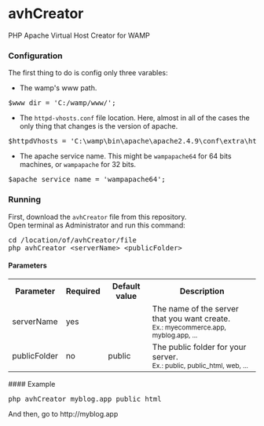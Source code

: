# avhCreator
PHP Apache Virtual Host Creator for WAMP

### Configuration

The first thing to do is config only three varables:

- The wamp's www path.
<pre>
$www_dir = 'C:/wamp/www/';
</pre>

- The `httpd-vhosts.conf` file location. Here, almost in all of the cases the only thing that changes is the version of apache.
<pre>
$httpdVhosts = 'C:\wamp\bin\apache\apache2.4.9\conf\extra\httpd-vhosts.conf';
</pre>

- The apache service name. This might be `wampapache64` for 64 bits machines, or `wampapache` for 32 bits.
<pre>
$apache_service_name = 'wampapache64';
</pre>

### Running
First, download the `avhCreator` file from this repository.<br />
Open terminal as Administrator and run this command:
<pre>
cd /location/of/avhCreator/file
php avhCreator &ltserverName&gt &ltpublicFolder&gt
</pre>
#### Parameters
<table>
	<tr>
		<th>Parameter</th>
		<th>Required</th>
		<th>Default value</th>
		<th>Description</th>
	</tr>
	<tr>
		<td>serverName</td>
		<td>yes</td>
		<td></td>
		<td>The name of the server that you want create.<br /><small>Ex.: myecommerce.app, myblog.app, ...</small></td>
	</tr>
	<tr>
		<td>publicFolder</td>
		<td>no</td>
		<td>public</td>
		<td>The public folder for your server.<br /><small>Ex.: public, public_html, web, ...</small></td>
	</tr>
</table>
#### Example
<pre>
php avhCreator myblog.app public_html
</pre>
And then, go to http://myblog.app
